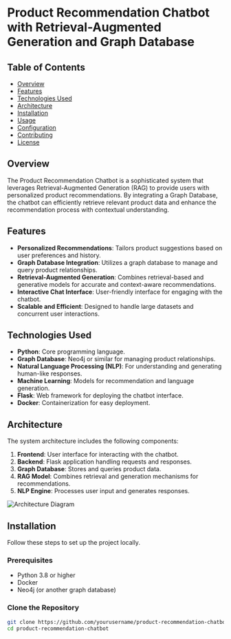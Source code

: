 # Product Recommendation Chatbot with Retrieval-Augmented Generation and Graph Database  

## Table of Contents
- [Overview](#overview)
- [Features](#features)
- [Technologies Used](#technologies-used)
- [Architecture](#architecture)
- [Installation](#installation)
- [Usage](#usage)
- [Configuration](#configuration)
- [Contributing](#contributing)
- [License](#license)

## Overview
The Product Recommendation Chatbot is a sophisticated system that leverages Retrieval-Augmented Generation (RAG) to provide users with personalized product recommendations. By integrating a Graph Database, the chatbot can efficiently retrieve relevant product data and enhance the recommendation process with contextual understanding.

## Features
- **Personalized Recommendations**: Tailors product suggestions based on user preferences and history.
- **Graph Database Integration**: Utilizes a graph database to manage and query product relationships.
- **Retrieval-Augmented Generation**: Combines retrieval-based and generative models for accurate and context-aware recommendations.
- **Interactive Chat Interface**: User-friendly interface for engaging with the chatbot.
- **Scalable and Efficient**: Designed to handle large datasets and concurrent user interactions.

## Technologies Used
- **Python**: Core programming language.
- **Graph Database**: Neo4j or similar for managing product relationships.
- **Natural Language Processing (NLP)**: For understanding and generating human-like responses.
- **Machine Learning**: Models for recommendation and language generation.
- **Flask**: Web framework for deploying the chatbot interface.
- **Docker**: Containerization for easy deployment.

## Architecture
The system architecture includes the following components:
1. **Frontend**: User interface for interacting with the chatbot.
2. **Backend**: Flask application handling requests and responses.
3. **Graph Database**: Stores and queries product data.
4. **RAG Model**: Combines retrieval and generation mechanisms for recommendations.
5. **NLP Engine**: Processes user input and generates responses.

![Architecture Diagram](link_to_architecture_diagram.png)

## Installation
Follow these steps to set up the project locally.

### Prerequisites
- Python 3.8 or higher
- Docker
- Neo4j (or another graph database)

### Clone the Repository
```bash
git clone https://github.com/yourusername/product-recommendation-chatbot.git
cd product-recommendation-chatbot
